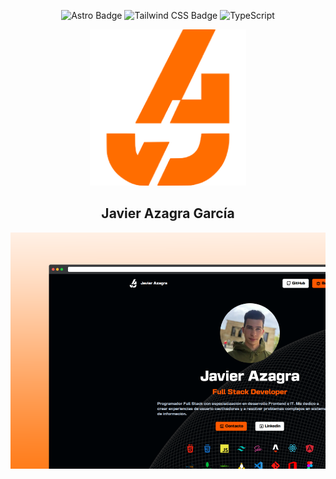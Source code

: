 <div align="center">

![Astro Badge](https://img.shields.io/badge/Astro-FF3E00?logo=astro&logoColor=fff&style=flat)
![Tailwind CSS Badge](https://img.shields.io/badge/Tailwind%20CSS-06B6D4?logo=tailwindcss&logoColor=fff&style=flat)
![TypeScript](https://img.shields.io/badge/TypeScript-blue?logo=typescript&logoColor=fff&style=flat)

<img src="./public/favicon.svg" alt="logo" width="250px">
  
## Javier Azagra García

<div align="center">
  <a href="https://javierazagra.com" target="_blank">
  <img src="./public/assets/readmeimage.png" >
  </a>
</div>
</div>
